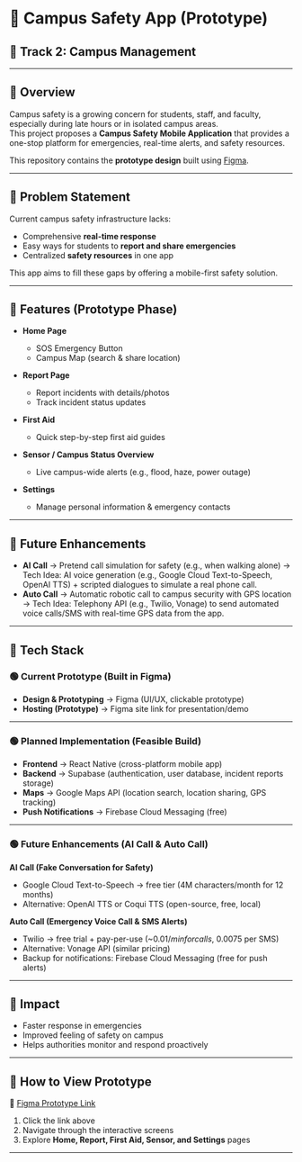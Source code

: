 # 📱 Campus Safety App (Prototype)

## 🎯 Track 2: Campus Management

---

## 🔹 Overview
Campus safety is a growing concern for students, staff, and faculty, especially during late hours or in isolated campus areas.  
This project proposes a **Campus Safety Mobile Application** that provides a one-stop platform for emergencies, real-time alerts, and safety resources.

This repository contains the **prototype design** built using [Figma](https://decal-bliss-20129420.figma.site/).

---

## 🔹 Problem Statement
Current campus safety infrastructure lacks:

- Comprehensive **real-time response**
- Easy ways for students to **report and share emergencies**
- Centralized **safety resources** in one app

This app aims to fill these gaps by offering a mobile-first safety solution.

---

## 🔹 Features (Prototype Phase)
- **Home Page**  
  - SOS Emergency Button  
  - Campus Map (search & share location)  

- **Report Page**  
  - Report incidents with details/photos  
  - Track incident status updates  

- **First Aid**  
  - Quick step-by-step first aid guides  

- **Sensor / Campus Status Overview**  
  - Live campus-wide alerts (e.g., flood, haze, power outage)  

- **Settings**  
  - Manage personal information & emergency contacts  

---

## 🔹 Future Enhancements
- **AI Call** → Pretend call simulation for safety (e.g., when walking alone)
  -> Tech Idea: AI voice generation (e.g., Google Cloud Text-to-Speech, OpenAI TTS) + scripted dialogues to simulate a real phone call.
- **Auto Call** → Automatic robotic call to campus security with GPS location
  -> Tech Idea: Telephony API (e.g., Twilio, Vonage) to send automated voice calls/SMS with real-time GPS data from the app.

---

## 🔹 Tech Stack

### 🟢 Current Prototype (Built in Figma)
- **Design & Prototyping** → Figma (UI/UX, clickable prototype)  
- **Hosting (Prototype)** → Figma site link for presentation/demo  

---

### 🟢 Planned Implementation (Feasible Build)
- **Frontend** → React Native (cross-platform mobile app)  
- **Backend** → Supabase (authentication, user database, incident reports storage)  
- **Maps** → Google Maps API (location search, location sharing, GPS tracking)  
- **Push Notifications** → Firebase Cloud Messaging (free)  

---

### 🟢 Future Enhancements (AI Call & Auto Call)

**AI Call (Fake Conversation for Safety)**  
- Google Cloud Text-to-Speech → free tier (4M characters/month for 12 months)  
- Alternative: OpenAI TTS or Coqui TTS (open-source, free, local)  

**Auto Call (Emergency Voice Call & SMS Alerts)**  
- Twilio → free trial + pay-per-use (~$0.01/min for calls, ~$0.0075 per SMS)  
- Alternative: Vonage API (similar pricing)  
- Backup for notifications: Firebase Cloud Messaging (free for push alerts)  


---

## 🔹 Impact
- Faster response in emergencies  
- Improved feeling of safety on campus  
- Helps authorities monitor and respond proactively  

---

## 🔹 How to View Prototype
🔗 [Figma Prototype Link](https://decal-bliss-20129420.figma.site/)

1. Click the link above  
2. Navigate through the interactive screens  
3. Explore **Home, Report, First Aid, Sensor, and Settings** pages  

---

